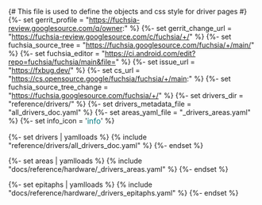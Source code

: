{# This file is used to define the objects and css style for driver pages #}
{%- set gerrit_profile = "https://fuchsia-review.googlesource.com/q/owner:" %}
{%- set gerrit_change_url = "https://fuchsia-review.googlesource.com/c/fuchsia/+/" %}
{%- set fuchsia_source_tree = "https://fuchsia.googlesource.com/fuchsia/+/main/" %}
{%- set fuchsia_editor = "https://ci.android.com/edit?repo=fuchsia/fuchsia/main&file=" %}
{%- set issue_url = "https://fxbug.dev/" %}
{%- set cs_url = "https://cs.opensource.google/fuchsia/fuchsia/+/main:" %}
{%- set fuchsia_source_tree_change = "https://fuchsia.googlesource.com/fuchsia/+/" %}
{%- set drivers_dir = "reference/drivers/" %}
{%- set drivers_metadata_file = "all_drivers_doc.yaml" %}
{%- set areas_yaml_file = "_drivers_areas.yaml" %}
{%- set info_icon = '<span class="material-icons" style="font-size: 1.1em;color:#007b83;vertical-align: top;">info</span>' %}

{%- set drivers | yamlloads %}
{% include "reference/drivers/all_drivers_doc.yaml" %}
{%- endset %}

{%- set areas | yamlloads %}
{% include "docs/reference/hardware/_drivers_areas.yaml" %}
{%- endset %}

{%- set epitaphs | yamlloads %}
{% include "docs/reference/hardware/_drivers_epitaphs.yaml" %}
{%- endset %}

<style>
.comma-list {
  display: inline;
  list-style: none;
  padding: 0px;
}

.comma-list li {
  display: inline;
}

.comma-list li::after {
  content: ", ";
}

.comma-list li:last-child::after {
    content: "";
}

table {
  text-overflow: ellipsis;
}


.checkbox-div {
  display:inline-block;
  padding-top: 3px;
  padding-right: 2px;
  padding-bottom: 3px;
  padding-left: 2px;
}

.checkbox-div input {
  margin-right: 1px;
  margin-left: 5px;
}

.checkbox-div input+label {
  font-size: 90%;
}

.form-checkbox button {
  font-size: 80%;
}

.col-key {
  width:1px;white-space:nowrap;
}

.note {

}
.edit-buttons {
  display:inline-block;
  width:100%;
}

.edit-buttons-left {
  float: left;
  margin-left: 20%;
}

.edit-buttons-right {
  float: right;
  margin-right: 20%;
}

.see-rfcs {
  display:inline-block;
  width:100%;
}

</style>